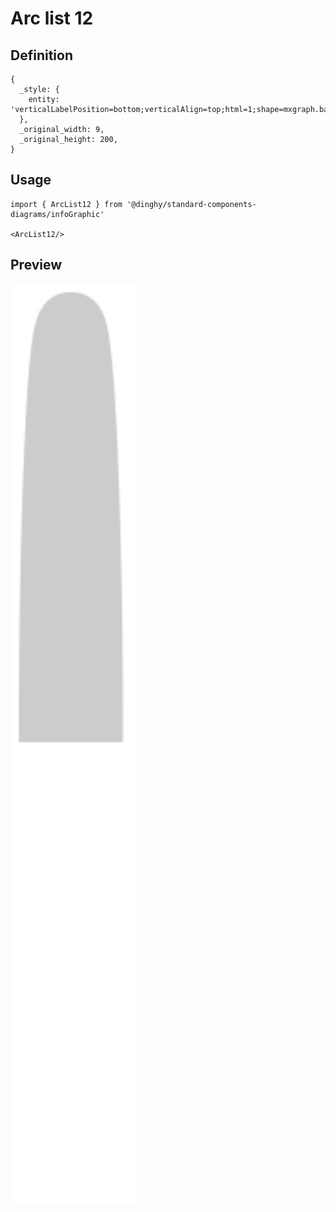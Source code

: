 # Arc list 12

## Definition

```
{
  _style: { 
    entity: 'verticalLabelPosition=bottom;verticalAlign=top;html=1;shape=mxgraph.basic.arc;fillColor=none;strokeColor=#CCCCCC;startAngle=0.75;endAngle=0.25;strokeWidth=16;',
  },
  _original_width: 9,
  _original_height: 200,
}
```

## Usage

```
import { ArcList12 } from '@dinghy/standard-components-diagrams/infoGraphic'

<ArcList12/>
```

## Preview

<img src="./arc-list-12.png" width="200"/>
